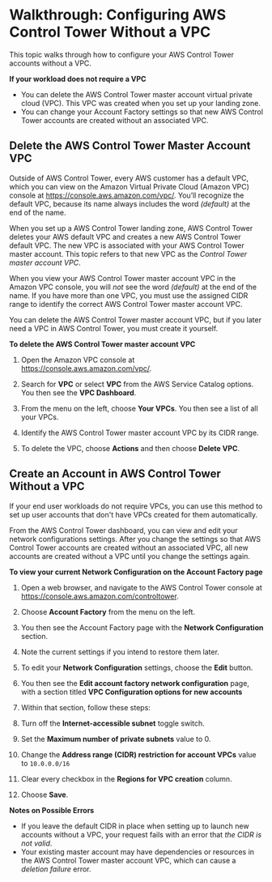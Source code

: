# Walkthrough: Configuring AWS Control Tower Without a VPC<a name="configure-without-vpc"></a>

This topic walks through how to configure your AWS Control Tower accounts without a VPC\.

**If your workload does not require a VPC**
+ You can delete the AWS Control Tower master account virtual private cloud \(VPC\)\. This VPC was created when you set up your landing zone\.
+ You can change your Account Factory settings so that new AWS Control Tower accounts are created without an associated VPC\.

## Delete the AWS Control Tower Master Account VPC<a name="delete-master-vpc"></a>

Outside of AWS Control Tower, every AWS customer has a default VPC, which you can view on the Amazon Virtual Private Cloud \(Amazon VPC\) console at [https://console\.aws\.amazon\.com/vpc/](https://console.aws.amazon.com/vpc/)\. You’ll recognize the default VPC, because its name always includes the word *\(default\)* at the end of the name\.

When you set up a AWS Control Tower landing zone, AWS Control Tower deletes your AWS default VPC and creates a new AWS Control Tower default VPC\. The new VPC is associated with your AWS Control Tower master account\. This topic refers to that new VPC as the *Control Tower master account VPC*\.

When you view your AWS Control Tower master account VPC in the Amazon VPC console, you will *not* see the word *\(default\)* at the end of the name\. If you have more than one VPC, you must use the assigned CIDR range to identify the correct AWS Control Tower master account VPC\.

You can delete the AWS Control Tower master account VPC, but if you later need a VPC in AWS Control Tower, you must create it yourself\.

**To delete the AWS Control Tower master account VPC**

1. Open the Amazon VPC console at [https://console\.aws\.amazon\.com/vpc/](https://console.aws.amazon.com/vpc/)\.

1. Search for **VPC** or select **VPC** from the AWS Service Catalog options\. You then see the **VPC Dashboard**\.

1. From the menu on the left, choose **Your VPCs**\. You then see a list of all your VPCs\.

1. Identify the AWS Control Tower master account VPC by its CIDR range\.

1. To delete the VPC, choose **Actions** and then choose **Delete VPC**\.

## Create an Account in AWS Control Tower Without a VPC<a name="create-without-vpc"></a>

If your end user workloads do not require VPCs, you can use this method to set up user accounts that don't have VPCs created for them automatically\.

From the AWS Control Tower dashboard, you can view and edit your network configurations settings\. After you change the settings so that AWS Control Tower accounts are created without an associated VPC, all new accounts are created without a VPC until you change the settings again\.

**To view your current **Network Configuration** on the Account Factory page**

1. Open a web browser, and navigate to the AWS Control Tower console at [https://console\.aws\.amazon\.com/controltower](https://console.aws.amazon.com/controltower)\.

1. Choose **Account Factory** from the menu on the left\.

1. You then see the Account Factory page with the **Network Configuration** section\.

1. Note the current settings if you intend to restore them later\.

1. To edit your **Network Configuration** settings, choose the **Edit** button\.

1.  You then see the **Edit account factory network configuration** page, with a section titled **VPC Configuration options for new accounts**

1. Within that section, follow these steps:

1. Turn off the **Internet\-accessible subnet** toggle switch\.

1. Set the **Maximum number of private subnets** value to 0\.

1. Change the **Address range \(CIDR\) restriction for account VPCs** value to `10.0.0.0/16`

1. Clear every checkbox in the **Regions for VPC creation** column\.

1. Choose **Save**\.

**Notes on Possible Errors**
+ If you leave the default CIDR in place when setting up to launch new accounts without a VPC, your request fails with an error that *the CIDR is not valid*\.
+ Your existing master account may have dependencies or resources in the AWS Control Tower master account VPC, which can cause a *deletion failure* error\. 